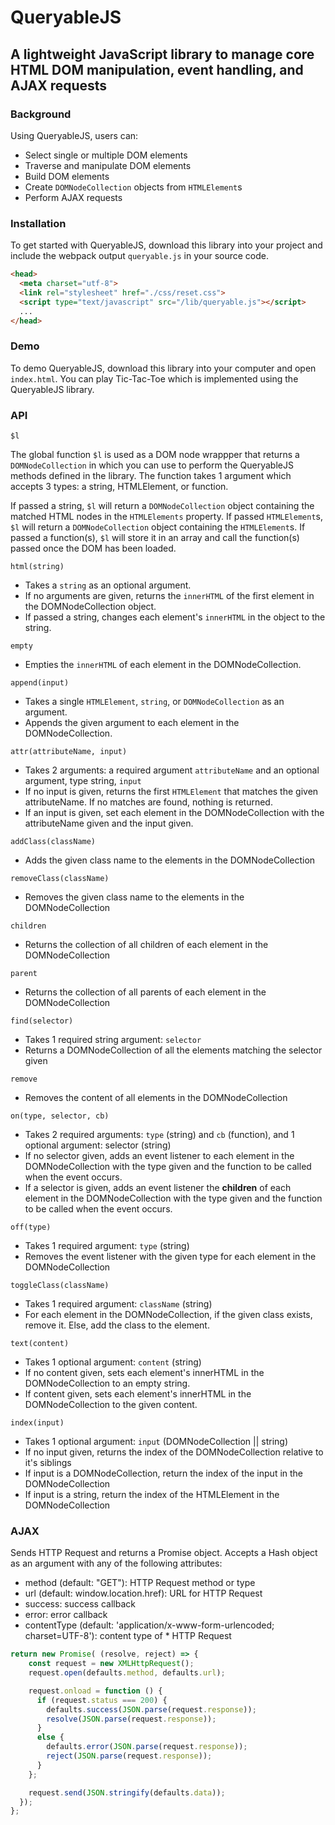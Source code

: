 # QueryableJS
## A lightweight JavaScript library to manage core HTML DOM manipulation, event handling, and AJAX requests

### Background
Using QueryableJS, users can:
* Select single or multiple DOM elements
* Traverse and manipulate DOM elements
* Build DOM elements
* Create `DOMNodeCollection` objects from `HTMLElement`s
* Perform AJAX requests


### Installation
To get started with QueryableJS, download this library into your project and include the webpack output `queryable.js` in your source code.

```html
<head>
  <meta charset="utf-8">
  <link rel="stylesheet" href="./css/reset.css">
  <script type="text/javascript" src="/lib/queryable.js"></script>
  ...
</head>
```

### Demo
To demo QueryableJS, download this library into your computer and open `index.html`. You can play Tic-Tac-Toe
which is implemented using the QueryableJS library.

### API

`$l`

The global function `$l` is used as a DOM node wrappper that returns a `DOMNodeCollection` in which you can use to perform the QueryableJS methods defined in the library. The function takes 1 argument which accepts 3 types: a string, HTMLElement, or function.

If passed a string, `$l` will return a `DOMNodeCollection` object containing the matched HTML nodes in the `HTMLElements` property. If passed `HTMLElement`s, `$l` will return a `DOMNodeCollection` object containing the `HTMLElement`s. If passed a function(s), `$l` will store it in an array and call the function(s) passed once the DOM has been loaded.

`html(string)`
* Takes a `string` as an optional argument.
* If no arguments are given, returns the `innerHTML` of the first element in the DOMNodeCollection object.
* If passed a string, changes each element's `innerHTML` in the object to the string.

`empty`
* Empties the `innerHTML` of each element in the DOMNodeCollection.

`append(input)`
* Takes a single `HTMLElement`, `string`, or `DOMNodeCollection` as an argument.
* Appends the given argument to each element in the DOMNodeCollection.

`attr(attributeName, input)`
* Takes 2 arguments: a required argument `attributeName` and an optional argument, type string, `input`
* If no input is given, returns the first `HTMLElement` that matches the given attributeName. If no matches are found, nothing is returned.
* If an input is given, set each element in the DOMNodeCollection with the attributeName given and the input given.

`addClass(className)`
* Adds the given class name to the elements in the DOMNodeCollection

`removeClass(className)`
* Removes the given class name to the elements in the DOMNodeCollection

`children`
* Returns the collection of all children of each element in the DOMNodeCollection

`parent`
* Returns the collection of all parents of each element in the DOMNodeCollection

`find(selector)`
* Takes 1 required string argument: `selector`
* Returns a DOMNodeCollection of all the elements matching the selector given

`remove`
* Removes the content of all elements in the DOMNodeCollection

`on(type, selector, cb)`
* Takes 2 required arguments: `type` (string) and `cb` (function), and 1 optional argument: selector (string)
* If no selector given, adds an event listener to each element in the DOMNodeCollection with the type given and the function to be called when the event occurs.
* If a selector is given, adds an event listener the <b>children</b> of each element in the DOMNodeCollection with the type given and the function to be called when the event occurs.

`off(type)`
* Takes 1 required argument: `type` (string)
* Removes the event listener with the given type for each element in the DOMNodeCollection

`toggleClass(className)`
* Takes 1 required argument: `className` (string)
* For each element in the DOMNodeCollection, if the given class exists, remove it. Else, add the class to the element.

`text(content)`
* Takes 1 optional argument: `content` (string)
* If no content given, sets each element's innerHTML in the DOMNodeCollection to an empty string.
* If content given, sets each element's innerHTML in the DOMNodeCollection to the given content.

`index(input)`
* Takes 1 optional argument: `input` (DOMNodeCollection || string)
* If no input given, returns the index of the DOMNodeCollection relative to it's siblings
* If input is a DOMNodeCollection, return the index of the input in the DOMNodeCollection
* If input is a string, return the index of the HTMLElement in the DOMNodeCollection

### AJAX
Sends HTTP Request and returns a Promise object. Accepts a Hash object as an argument with any of the following attributes:

* method (default: "GET"): HTTP Request method or type
* url (default: window.location.href): URL for HTTP Request
* success: success callback
* error: error callback
* contentType (default: 'application/x-www-form-urlencoded; charset=UTF-8'): content type of * HTTP Request

````js
return new Promise( (resolve, reject) => {
    const request = new XMLHttpRequest();
    request.open(defaults.method, defaults.url);

    request.onload = function () {
      if (request.status === 200) {
        defaults.success(JSON.parse(request.response));
        resolve(JSON.parse(request.response));
      }
      else {
        defaults.error(JSON.parse(request.response));
        reject(JSON.parse(request.response));
      }
    };

    request.send(JSON.stringify(defaults.data));
  });
};
````

